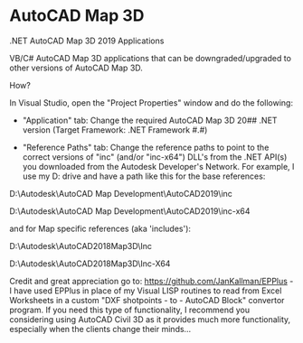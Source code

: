 # AutoCAD Map 3D
.NET AutoCAD Map 3D 2019 Applications

VB/C# AutoCAD Map 3D applications that can be downgraded/upgraded to other versions of AutoCAD Map 3D.

How?

In Visual Studio, open the "Project Properties" window and do the following:

- "Application" tab: Change the required AutoCAD Map 3D 20## .NET version (Target Framework: .NET Framework #.#)

- "Reference Paths" tab: Change the reference paths to point to the correct versions of "inc" (and/or "inc-x64") DLL's from the .NET API(s) you downloaded from the Autodesk Developer's Network. For example, I use my D: drive and have a path like this for the base references:

D:\Autodesk\AutoCAD Map Development\AutoCAD2019\inc

D:\Autodesk\AutoCAD Map Development\AutoCAD2019\inc-x64

  and for Map specific references (aka 'includes'):

D:\Autodesk\AutoCAD2018Map3D\Inc

D:\Autodesk\AutoCAD2018Map3D\Inc-X64
  
Credit and great appreciation go to: https://github.com/JanKallman/EPPlus - I have used EPPlus in place of my Visual LISP routines
to read from Excel Worksheets in a custom "DXF shotpoints - to - AutoCAD Block" convertor program.  If you need this type of functionality, I recommend you considering using AutoCAD Civil 3D as it provides much more functionality, especially when the clients change their minds…
